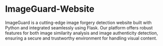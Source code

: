 # ImageGuard-Website
ImageGuard is a cutting-edge image forgery detection website built with Python and integrated seamlessly using Flask. Our platform offers robust features for both image similarity analysis and image authenticity detection, ensuring a secure and trustworthy environment for handling visual content.
